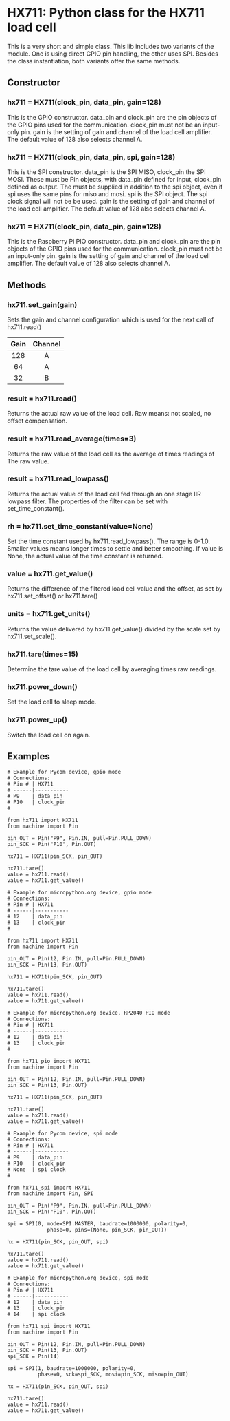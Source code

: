 # HX711: Python class for the HX711 load cell

This is a very short and simple class. This lib includes two variants of the
module. One is using direct GPIO pin handling, the other uses SPI. Besides
the class instantiation, both variants offer the same methods.

## Constructor

### hx711 = HX711(clock_pin, data_pin, gain=128)

This is the GPIO constructor. data_pin and clock_pin are the pin objects
of the GPIO pins used for the communication. clock_pin must not be an input-only pin.
gain is the setting of gain and channel of the load cell amplifier.
The default value of 128 also selects channel A.

### hx711 = HX711(clock_pin, data_pin, spi, gain=128)

This is the SPI constructor. data_pin is the SPI MISO, clock_pin the SPI MOSI. These must be
Pin objects, with data_pin defined for input, clock_pin defined as output. The must be supplied
in addition to the spi object, even if spi uses the same  pins for miso and mosi.
spi is the SPI object. The spi clock signal will not be be used.
gain is the setting of gain and channel of the load cell amplifier.
The default value of 128 also selects channel A.

### hx711 = HX711(clock_pin, data_pin, gain=128)

This is the Raspberry Pi PIO constructor. data_pin and clock_pin are the pin objects
of the GPIO pins used for the communication. clock_pin must not be an input-only pin.
gain is the setting of gain and channel of the load cell amplifier.
The default value of 128 also selects channel A.

## Methods

### hx711.set_gain(gain)

Sets the gain and channel configuration which is used for the next call of hx711.read()

|Gain|Channel|
|:-:|:-:|
|128|A|
|64|A|
|32|B|

### result = hx711.read()

Returns the actual raw value of the load cell. Raw means: not scaled, no offset
compensation.

### result = hx711.read_average(times=3)

Returns the raw value of the load cell as the average of times readings of The
raw value.

### result = hx711.read_lowpass()

Returns the actual value of the load cell fed through an one stage IIR lowpass
filter. The properties of the filter can be set with set_time_constant().

### rh = hx711.set_time_constant(value=None)

Set the time constant used by hx711.read_lowpass(). The range is 0-1.0. Smaller
values means longer times to settle and better smoothing.
If value is None, the actual value of the time constant is returned.

### value = hx711.get_value()

Returns the difference of the filtered load cell value and the offset, as set by hx711.set_offset() or hx711.tare()

### units = hx711.get_units()

Returns the value delivered by hx711.get_value() divided by the scale set by
hx711.set_scale().

### hx711.tare(times=15)

Determine the tare value of the load cell by averaging times raw readings.

### hx711.power_down()

Set the load cell to sleep mode.

### hx711.power_up()

Switch the load cell on again.

## Examples

```
# Example for Pycom device, gpio mode
# Connections:
# Pin # | HX711
# ------|-----------
# P9    | data_pin
# P10   | clock_pin
#

from hx711 import HX711
from machine import Pin

pin_OUT = Pin("P9", Pin.IN, pull=Pin.PULL_DOWN)
pin_SCK = Pin("P10", Pin.OUT)

hx711 = HX711(pin_SCK, pin_OUT)

hx711.tare()
value = hx711.read()
value = hx711.get_value()
```

```
# Example for micropython.org device, gpio mode
# Connections:
# Pin # | HX711
# ------|-----------
# 12    | data_pin
# 13    | clock_pin
#

from hx711 import HX711
from machine import Pin

pin_OUT = Pin(12, Pin.IN, pull=Pin.PULL_DOWN)
pin_SCK = Pin(13, Pin.OUT)

hx711 = HX711(pin_SCK, pin_OUT)

hx711.tare()
value = hx711.read()
value = hx711.get_value()
```

```
# Example for micropython.org device, RP2040 PIO mode
# Connections:
# Pin # | HX711
# ------|-----------
# 12    | data_pin
# 13    | clock_pin
#

from hx711_pio import HX711
from machine import Pin

pin_OUT = Pin(12, Pin.IN, pull=Pin.PULL_DOWN)
pin_SCK = Pin(13, Pin.OUT)

hx711 = HX711(pin_SCK, pin_OUT)

hx711.tare()
value = hx711.read()
value = hx711.get_value()
```

```
# Example for Pycom device, spi mode
# Connections:
# Pin # | HX711
# ------|-----------
# P9    | data_pin
# P10   | clock_pin
# None  | spi clock
#

from hx711_spi import HX711
from machine import Pin, SPI

pin_OUT = Pin("P9", Pin.IN, pull=Pin.PULL_DOWN)
pin_SCK = Pin("P10", Pin.OUT)

spi = SPI(0, mode=SPI.MASTER, baudrate=1000000, polarity=0,
             phase=0, pins=(None, pin_SCK, pin_OUT))

hx = HX711(pin_SCK, pin_OUT, spi)

hx711.tare()
value = hx711.read()
value = hx711.get_value()
```

```
# Example for micropython.org device, spi mode
# Connections:
# Pin # | HX711
# ------|-----------
# 12    | data_pin
# 13    | clock_pin
# 14    | spi clock

from hx711_spi import HX711
from machine import Pin

pin_OUT = Pin(12, Pin.IN, pull=Pin.PULL_DOWN)
pin_SCK = Pin(13, Pin.OUT)
spi_SCK = Pin(14)

spi = SPI(1, baudrate=1000000, polarity=0,
          phase=0, sck=spi_SCK, mosi=pin_SCK, miso=pin_OUT)

hx = HX711(pin_SCK, pin_OUT, spi)

hx711.tare()
value = hx711.read()
value = hx711.get_value()
```
